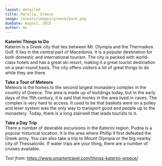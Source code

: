```yaml
---
layout: detailed
title: Paralia, Greece
image: /assets/images/greece/back.png
dueDate: August, 2015
author: me
---
```

**Katerini Things to Do**   
Katerini is a Greek city that lies between Mt. Olympia and the Thermaikos Gulf. It lies in the central part of Macedonia. It is a popular destination for both domestic and international tourism. The city is packed with world-class hotels and has a great ski resort, making it a great tourist destination on a year-round basis. The city offers visitors a lot of great things to do while they are there.

**Take a Tour of Meteora**    
Meteora is the homes to the second largest monastery complex in the country of Greece. The area is made up of buildings today, but in the early days of the 11th century, it is said that monks in the area lived in caves. The complex is very hard to access. It used to be that baskets were on a pulley and lever system was the only way to transport good and people up to the monastery. Today, there is a long stairwell that leads tourists to it.

**Take a Day Trip**  
There a number of desirable excursions in the Katerini region. Pudna is a popular historical location. It is the area where Phillip II first defeated the Greek army. You can also take a trip to Mount Olympia or the big nearby city of Thessaloniki. If water trips are your thing, there are a number of cruises available.

_Text from_: https://www.smartertravel.com/things-katerini-greece/